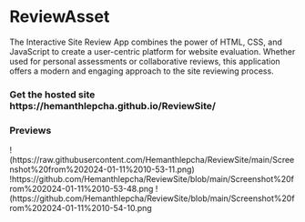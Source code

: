 # ReviewAsset
The Interactive Site Review App combines the power of HTML, CSS, and JavaScript to create a user-centric platform for website evaluation. Whether used for personal assessments or collaborative reviews, this application offers a modern and engaging approach to the site reviewing process.
<h3>Get the hosted site https://hemanthlepcha.github.io/ReviewSite/</h3>
<h3>Previews</h3>
!(https://raw.githubusercontent.com/Hemanthlepcha/ReviewSite/main/Screenshot%20from%202024-01-11%2010-53-11.png)
!https://github.com/Hemanthlepcha/ReviewSite/blob/main/Screenshot%20from%202024-01-11%2010-53-48.png
!(https://github.com/Hemanthlepcha/ReviewSite/blob/main/Screenshot%20from%202024-01-11%2010-54-10.png

